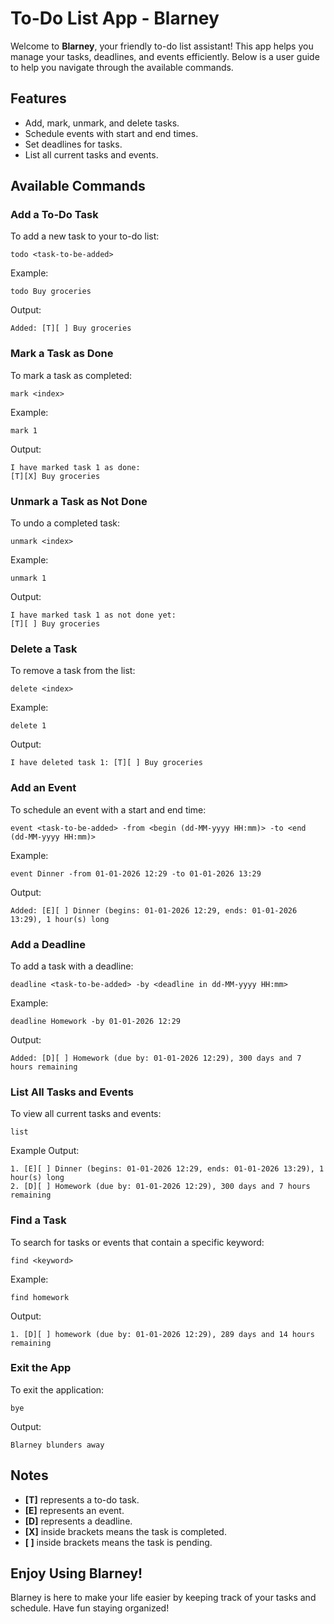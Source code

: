 # To-Do List App - Blarney

Welcome to **Blarney**, your friendly to-do list assistant! This app helps you manage your tasks, deadlines, and events efficiently. Below is a user guide to help you navigate through the available commands.

## Features
- Add, mark, unmark, and delete tasks.
- Schedule events with start and end times.
- Set deadlines for tasks.
- List all current tasks and events.

## Available Commands

### Add a To-Do Task
To add a new task to your to-do list:
```
todo <task-to-be-added>
```
Example:
```
todo Buy groceries
```
Output:
```
Added: [T][ ] Buy groceries
```

### Mark a Task as Done
To mark a task as completed:
```
mark <index>
```
Example:
```
mark 1
```
Output:
```
I have marked task 1 as done:
[T][X] Buy groceries
```

### Unmark a Task as Not Done
To undo a completed task:
```
unmark <index>
```
Example:
```
unmark 1
```
Output:
```
I have marked task 1 as not done yet:
[T][ ] Buy groceries
```

### Delete a Task
To remove a task from the list:
```
delete <index>
```
Example:
```
delete 1
```
Output:
```
I have deleted task 1: [T][ ] Buy groceries
```

### Add an Event
To schedule an event with a start and end time:
```
event <task-to-be-added> -from <begin (dd-MM-yyyy HH:mm)> -to <end (dd-MM-yyyy HH:mm)>
```
Example:
```
event Dinner -from 01-01-2026 12:29 -to 01-01-2026 13:29
```
Output:
```
Added: [E][ ] Dinner (begins: 01-01-2026 12:29, ends: 01-01-2026 13:29), 1 hour(s) long
```

### Add a Deadline
To add a task with a deadline:
```
deadline <task-to-be-added> -by <deadline in dd-MM-yyyy HH:mm>
```
Example:
```
deadline Homework -by 01-01-2026 12:29
```
Output:
```
Added: [D][ ] Homework (due by: 01-01-2026 12:29), 300 days and 7 hours remaining
```

### List All Tasks and Events
To view all current tasks and events:
```
list
```
Example Output:
```
1. [E][ ] Dinner (begins: 01-01-2026 12:29, ends: 01-01-2026 13:29), 1 hour(s) long
2. [D][ ] Homework (due by: 01-01-2026 12:29), 300 days and 7 hours remaining
```

### Find a Task
To search for tasks or events that contain a specific keyword:
```
find <keyword>
```
Example:
```
find homework
```
Output:
```
1. [D][ ] homework (due by: 01-01-2026 12:29), 289 days and 14 hours remaining
```

### Exit the App
To exit the application:
```
bye
```
Output:
```
Blarney blunders away
```

## Notes
- **[T]** represents a to-do task.
- **[E]** represents an event.
- **[D]** represents a deadline.
- **[X]** inside brackets means the task is completed.
- **[ ]** inside brackets means the task is pending.

## Enjoy Using Blarney!
Blarney is here to make your life easier by keeping track of your tasks and schedule. Have fun staying organized!

